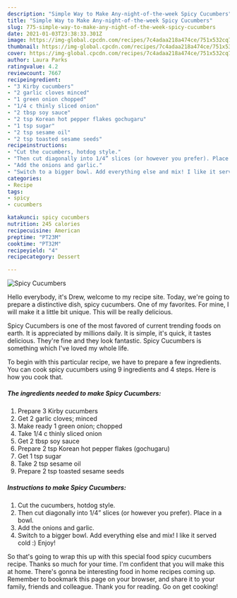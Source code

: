 ```yaml
---
description: "Simple Way to Make Any-night-of-the-week Spicy Cucumbers"
title: "Simple Way to Make Any-night-of-the-week Spicy Cucumbers"
slug: 775-simple-way-to-make-any-night-of-the-week-spicy-cucumbers
date: 2021-01-03T23:38:33.301Z
image: https://img-global.cpcdn.com/recipes/7c4adaa218a474ce/751x532cq70/spicy-cucumbers-recipe-main-photo.jpg
thumbnail: https://img-global.cpcdn.com/recipes/7c4adaa218a474ce/751x532cq70/spicy-cucumbers-recipe-main-photo.jpg
cover: https://img-global.cpcdn.com/recipes/7c4adaa218a474ce/751x532cq70/spicy-cucumbers-recipe-main-photo.jpg
author: Laura Parks
ratingvalue: 4.2
reviewcount: 7667
recipeingredient:
- "3 Kirby cucumbers"
- "2 garlic cloves minced"
- "1 green onion chopped"
- "1/4 c thinly sliced onion"
- "2 tbsp soy sauce"
- "2 tsp Korean hot pepper flakes gochugaru"
- "1 tsp sugar"
- "2 tsp sesame oil"
- "2 tsp toasted sesame seeds"
recipeinstructions:
- "Cut the cucumbers, hotdog style."
- "Then cut diagonally into 1/4” slices (or however you prefer). Place in a bowl."
- "Add the onions and garlic."
- "Switch to a bigger bowl. Add everything else and mix! I like it served cold :) Enjoy!"
categories:
- Recipe
tags:
- spicy
- cucumbers

katakunci: spicy cucumbers 
nutrition: 245 calories
recipecuisine: American
preptime: "PT23M"
cooktime: "PT32M"
recipeyield: "4"
recipecategory: Dessert

---
```



![Spicy Cucumbers](https://img-global.cpcdn.com/recipes/7c4adaa218a474ce/751x532cq70/spicy-cucumbers-recipe-main-photo.jpg)

Hello everybody, it's Drew, welcome to my recipe site. Today, we're going to prepare a distinctive dish, spicy cucumbers. One of my favorites. For mine, I will make it a little bit unique. This will be really delicious.

Spicy Cucumbers is one of the most favored of current trending foods on earth. It is appreciated by millions daily. It is simple, it's quick, it tastes delicious. They're fine and they look fantastic. Spicy Cucumbers is something which I've loved my whole life.




To begin with this particular recipe, we have to prepare a few ingredients. You can cook spicy cucumbers using 9 ingredients and 4 steps. Here is how you cook that.

<!--inarticleads1-->

##### The ingredients needed to make Spicy Cucumbers:

1. Prepare 3 Kirby cucumbers
1. Get 2 garlic cloves; minced
1. Make ready 1 green onion; chopped
1. Take 1/4 c thinly sliced onion
1. Get 2 tbsp soy sauce
1. Prepare 2 tsp Korean hot pepper flakes (gochugaru)
1. Get 1 tsp sugar
1. Take 2 tsp sesame oil
1. Prepare 2 tsp toasted sesame seeds




<!--inarticleads2-->

##### Instructions to make Spicy Cucumbers:

1. Cut the cucumbers, hotdog style.
1. Then cut diagonally into 1/4” slices (or however you prefer). Place in a bowl.
1. Add the onions and garlic.
1. Switch to a bigger bowl. Add everything else and mix! I like it served cold :) Enjoy!




So that's going to wrap this up with this special food spicy cucumbers recipe. Thanks so much for your time. I'm confident that you will make this at home. There's gonna be interesting food in home recipes coming up. Remember to bookmark this page on your browser, and share it to your family, friends and colleague. Thank you for reading. Go on get cooking!
